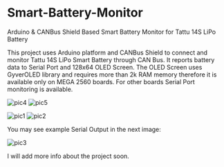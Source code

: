# Smart-Battery-Monitor
Arduino &amp; CANBus Shield Based Smart Battery Monitor for Tattu 14S LiPo Battery

This project uses Arduino platform and CANBus Shield to connect and monitor Tattu 14S LiPo Smart Battery through CAN Bus. It reports battery data to Serial Port and 128x64 OLED Screen.
The OLED Screen uses GyverOLED library and requires more than 2k RAM memory therefore it is available only on MEGA 2560 boards. For other boards Serial Port monitoring is available.

![pic4](https://user-images.githubusercontent.com/2091144/234117830-420b475c-1d76-4f0a-aeb5-f673f146d88d.jpg)
![pic5](https://user-images.githubusercontent.com/2091144/234117850-acc75a34-2dc7-43a4-ace2-64c084d38196.jpg)


![pic1](https://user-images.githubusercontent.com/2091144/234117009-285e143e-8ea4-49b8-9a33-e0eb13bc2d32.jpg)
![pic2](https://user-images.githubusercontent.com/2091144/234117017-18d0b96f-ad74-4548-b4a7-4bd166df5eb8.jpg)

You may see example Serial Output in the next image:

![pic3](https://user-images.githubusercontent.com/2091144/234116938-acbc139d-b9d6-4a0f-95a4-0e8717769cb6.jpg)

I will add more info about the project soon.
